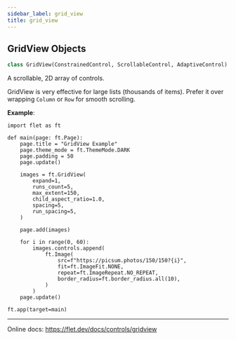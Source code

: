 ```yaml
---
sidebar_label: grid_view
title: grid_view
---
```


## GridView Objects

```python
class GridView(ConstrainedControl, ScrollableControl, AdaptiveControl)
```

A scrollable, 2D array of controls.

GridView is very effective for large lists (thousands of items). Prefer it over wrapping `Column` or `Row` for smooth scrolling.

**Example**:

```
import flet as ft

def main(page: ft.Page):
    page.title = "GridView Example"
    page.theme_mode = ft.ThemeMode.DARK
    page.padding = 50
    page.update()

    images = ft.GridView(
        expand=1,
        runs_count=5,
        max_extent=150,
        child_aspect_ratio=1.0,
        spacing=5,
        run_spacing=5,
    )

    page.add(images)

    for i in range(0, 60):
        images.controls.append(
            ft.Image(
                src=f"https://picsum.photos/150/150?{i}",
                fit=ft.ImageFit.NONE,
                repeat=ft.ImageRepeat.NO_REPEAT,
                border_radius=ft.border_radius.all(10),
            )
        )
    page.update()

ft.app(target=main)

```
  
  -----
  
  Online docs: https://flet.dev/docs/controls/gridview

